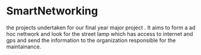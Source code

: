# SmartNetworking
the projects undertaken for our final year major project . It aims to form a ad hoc nettwork and look for the street lamp which has access to internet and gps and send the information to the organization responsible for the maintainance.
